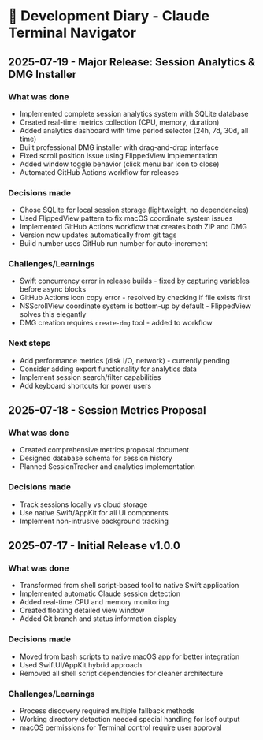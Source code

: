 # 📔 Development Diary - Claude Terminal Navigator

## 2025-07-19 - Major Release: Session Analytics & DMG Installer

### What was done
- Implemented complete session analytics system with SQLite database
- Created real-time metrics collection (CPU, memory, duration)
- Added analytics dashboard with time period selector (24h, 7d, 30d, all time)
- Built professional DMG installer with drag-and-drop interface
- Fixed scroll position issue using FlippedView implementation
- Added window toggle behavior (click menu bar icon to close)
- Automated GitHub Actions workflow for releases

### Decisions made
- Chose SQLite for local session storage (lightweight, no dependencies)
- Used FlippedView pattern to fix macOS coordinate system issues
- Implemented GitHub Actions workflow that creates both ZIP and DMG
- Version now updates automatically from git tags
- Build number uses GitHub run number for auto-increment

### Challenges/Learnings
- Swift concurrency error in release builds - fixed by capturing variables before async blocks
- GitHub Actions icon copy error - resolved by checking if file exists first
- NSScrollView coordinate system is bottom-up by default - FlippedView solves this elegantly
- DMG creation requires `create-dmg` tool - added to workflow

### Next steps
- Add performance metrics (disk I/O, network) - currently pending
- Consider adding export functionality for analytics data
- Implement session search/filter capabilities
- Add keyboard shortcuts for power users

## 2025-07-18 - Session Metrics Proposal

### What was done
- Created comprehensive metrics proposal document
- Designed database schema for session history
- Planned SessionTracker and analytics implementation

### Decisions made
- Track sessions locally vs cloud storage
- Use native Swift/AppKit for all UI components
- Implement non-intrusive background tracking

## 2025-07-17 - Initial Release v1.0.0

### What was done
- Transformed from shell script-based tool to native Swift application
- Implemented automatic Claude session detection
- Added real-time CPU and memory monitoring
- Created floating detailed view window
- Added Git branch and status information display

### Decisions made
- Moved from bash scripts to native macOS app for better integration
- Used SwiftUI/AppKit hybrid approach
- Removed all shell script dependencies for cleaner architecture

### Challenges/Learnings
- Process discovery required multiple fallback methods
- Working directory detection needed special handling for lsof output
- macOS permissions for Terminal control require user approval